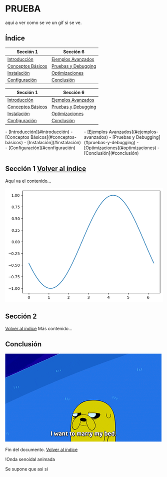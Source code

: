 # PRUEBA
aqui a ver como se ve un gif si se ve.

## Índice
| Sección 1 | Sección 6 |
|-----------|-----------|
| [Introducción](#introducción) | [Ejemplos Avanzados](#ejemplos-avanzados) |
| [Conceptos Básicos](#conceptos-básicos) | [Pruebas y Debugging](#pruebas-y-debugging) |
| [Instalación](#instalación) | [Optimizaciones](#optimizaciones) |
| [Configuración](#configuración) | [Conclusión](#conclusión) |

| Sección 1 | Sección 6 |
|-----------|-----------|
| [Introducción](#introducción) | [Ejemplos Avanzados](#ejemplos-avanzados) |
| [Conceptos Básicos](#conceptos-básicos) | [Pruebas y Debugging](#pruebas-y-debugging) |
| [Instalación](#instalación) | [Optimizaciones](#optimizaciones) |
| [Configuración](#configuración) | [Conclusión](#conclusión) |


<div style="display: flex;">
  <div style="width: 50%;">
    - [Introducción](#introducción)  
    - [Conceptos Básicos](#conceptos-básicos)  
    - [Instalación](#instalación)  
    - [Configuración](#configuración)  
  </div>
  <div style="width: 50%;">
    - [Ejemplos Avanzados](#ejemplos-avanzados)  
    - [Pruebas y Debugging](#pruebas-y-debugging)  
    - [Optimizaciones](#optimizaciones)  
    - [Conclusión](#conclusión)  
  </div>
</div>



## Sección 1 [Volver al índice](#índice)
Aquí va el contenido...

![Texto alternativo](generated_image.png)

## Sección 2
[Volver al índice](#índice)
Más contenido...

## Conclusión

![Texto alternativo](giphy.gif)

Fin del documento.
[Volver al índice](#índice)

!Onda senoidal animada

Se supone que asi si


